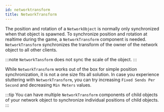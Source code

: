 ```yaml
---
id: networktransform
title: NetworkTransform
---
```

The  position and rotation of a `NetworkObject` is normally only synchronized when that object is spawned. To synchronize position and rotation at realtime during the game, a `NetworkTransform` component is needed. `NetworkTransform` synchronizes the transform of the owner of the network object to all other clients.

:::note
`NetworkTansform` does not sync the scale of the object.
:::

While `NetworkTransform` works out of the box for simple position synchronization, it is not a one size fits all solution. In case you experience stuttering with `NetworkTransform`, you can try increasing `Fixed Sends Per Second` and decreasing `Min Meters` values.

:::tip
You can have multiple `NetworkTransform` components of child objects of your network object to synchronize individual positions of child objects.
:::
